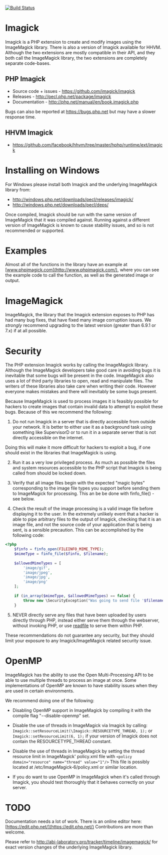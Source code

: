 [![Build Status](https://travis-ci.org/mkoppanen/imagick.png)](https://travis-ci.org/mkoppanen/imagick)

# Imagick

Imagick is a PHP extension to create and modify images using the ImageMagick library. There is also a version of Imagick available for HHVM. Although the two extensions are mostly compatible in their API, and they both call the ImageMagick library, the two extensions are completely separate code-bases.

## PHP Imagick

* Source code + issues - https://github.com/imagick/imagick
* Releases - http://pecl.php.net/package/imagick
* Documentation - http://php.net/manual/en/book.imagick.php
    
Bugs can also be reported at https://bugs.php.net but may have a slower response time.

## HHVM Imagick

* https://github.com/facebook/hhvm/tree/master/hphp/runtime/ext/imagick


# Installing on Windows

For Windows please install both Imagick and the underlying ImageMagick library from:
* http://windows.php.net/downloads/pecl/releases/imagick/
* http://windows.php.net/downloads/pecl/deps/

Once compiled, Imagick should be run with the same version of ImageMagick that it was compiled against. Running against a different version of ImageMagick is known to cause stability issues, and so is not recommended or supported.

# Examples

Almost all of the functions in the library have an example at [www.phpimagick.com](http://www.phpimagick.com/), where you can see the example code to call the function, as well as the generated image or output.


# ImageMagick


ImageMagick, the library that the Imagick extension exposes to PHP has had many bug fixes, that have fixed many image corruption issues. We _strongly_ recommend upgrading to the latest version (greater than 6.9.1 or 7.x) if at all possible.


# Security

The PHP extension Imagick works by calling the ImageMagick library. Although the ImageMagick developers take good care in avoiding bugs it is inevitable that some bugs will be present in the code. ImageMagick also uses a lot of third party libraries to open, read and manipulate files. The writers of these libraries also take care when writing their code. However everyone makes mistakes and there will inevitably be some bugs present.

Because ImageMagick is used to process images it is feasibly possible for hackers to create images that contain invalid data to attempt to exploit these bugs. Because of this we recommend the following:

1) Do not run Imagick in a server that is directly accessible from outside your network. It is better to either use it as a background task using something like SupervisorD or to run it in a separate server that is not directly accessible on the internet. 

Doing this will make it more difficult for hackers to exploit a bug, if one should exist in the libraries that ImageMagick is using. 

2) Run it as a very low privileged process. As much as possible the files and system resources accessible to the PHP script that Imagick is being called from should be locked down. 

3) Verify that all image files begin with the expected "magic bytes" corresponding to the image file types you support before sending them to ImageMagick for processing. This an be be done with finfo_file() - see below.

4) Check the result of the image processing is a valid image file before displaying it to the user. In the extremely unlikely event that a hacker is able to pipe arbitrary files to the output of Imagick, checking that it is an image file, and not the source code of your application that is being sent, is a sensible precaution. This can be accomplished by the following code:


```php
<?php
	$finfo = finfo_open(FILEINFO_MIME_TYPE);
	$mimeType = finfo_file($finfo, $filename);
	
	$allowedMimeTypes = [
		'image/gif',
		'image/jpeg',
		'image/jpg',
		'image/png'
	];
	
	if (in_array($mimeType, $allowedMimeTypes) == false) {
		throw new \SecurityException("Was going to send file '$filename' to the user, but it is not an image file.");
	}
```

5) NEVER directly serve any files that have been uploaded by users directly through PHP, instead either serve them through the webserver, without invoking PHP, or use [readfile](http://php.net/manual/en/function.readfile.php) to serve them within PHP.

These recommendations do not guarantee any security, but they should limit your exposure to any Imagick/ImageMagick related security issue.

# OpenMP

ImageMagick has the ability to use the Open Multi-Processing API to be able to use multiple threads to process an image at once. Some implementations of OpenMP are known to have stability issues when they are used in certain environments. 

We recommend doing one of the following:

* Disabling OpenMP support in ImageMagick by compiling it with the compile flag "--disable-openmp" set.

* Disable the use of threads in ImageMagick via Imagick by calling: `Imagick::setResourceLimit(\Imagick::RESOURCETYPE_THREAD, 1);` or `Imagick::setResourceLimit(6, 1);` if your version of Imagick does not contain the RESOURCETYPE_THREAD constant.

* Disable the use of threads in ImageMagick by setting the thread resource limit in ImageMagick' policy.xml file with `<policy domain="resource" name="thread" value="1"/>` This file is possibly located at /etc/ImageMagick-6/policy.xml or similar location.

* If you do want to use OpenMP in ImageMagick when it's called through Imagick, you should test thoroughly that it behaves correctly on your server.


# TODO

Documentation needs a lot of work. There is an online editor here: [https://edit.php.net/](https://edit.php.net/) Contributions are more than welcome.

Please refer to http://abi-laboratory.pro/tracker/timeline/imagemagick/ for exact version changes of the underlying ImageMagick library.
